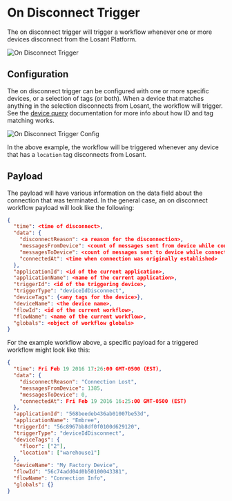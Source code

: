 # On Disconnect Trigger

The on disconnect trigger will trigger a workflow whenever one or more devices disconnect from the Losant Platform.

![On Disconnect Trigger](/images/workflows/triggers/on-disconnect-trigger.png "On Disconnect Trigger")

## Configuration

The on disconnect trigger can be configured with one or more specific devices, or a selection of tags (or both). When a device that matches anything in the selection disconnects from Losant, the workflow will trigger. See the [device query](/devices/device-queries/) documentation for more info about how ID and tag matching works.

![On Disconnect Trigger Config](/images/workflows/triggers/on-disconnect-trigger-config.png "On Disconnect Trigger Config")

In the above example, the workflow will be triggered whenever any device that has a `location` tag disconnects from Losant.

## Payload

The payload will have various information on the data field about the connection that was terminated. In the general case, an on disconnect workflow payload will look like the following:

```json
{
  "time": <time of disconnect>,
  "data": {
    "disconnectReason": <a reason for the disconnection>,
    "messagesFromDevice": <count of messages sent from device while connected>,
    "messagesToDevice": <count of messages sent to device while connected>,
    "connectedAt": <time when connection was originally established>
  },
  "applicationId": <id of the current application>,
  "applicationName": <name of the current application>,
  "triggerId": <id of the triggering device>,
  "triggerType": "deviceIdDisconnect",
  "deviceTags": {<any tags for the device>},
  "deviceName": <the device name>,
  "flowId": <id of the current workflow>,
  "flowName": <name of the current workflow>,
  "globals": <object of workflow globals>
}
```

For the example workflow above, a specific payload for a triggered workflow might look like this:

```json
{
  "time": Fri Feb 19 2016 17:26:00 GMT-0500 (EST),
  "data": {
    "disconnectReason": "Connection Lost",
    "messagesFromDevice": 1385,
    "messagesToDevice": 0,
    "connectedAt": Fri Feb 19 2016 16:25:00 GMT-0500 (EST)
  },
  "applicationId": "568beedeb436ab01007be53d",
  "applicationName": "Embree",
  "triggerId": "56c8967bb8df0f0100d629120",
  "triggerType": "deviceIdDisconnect",
  "deviceTags": {
    "floor": ["2"],
    "location": ["warehouse1"]
  },
  "deviceName": "My Factory Device",
  "flowId": "56c74add04d0b50100043381",
  "flowName": "Connection Info",
  "globals": {}
}
```
